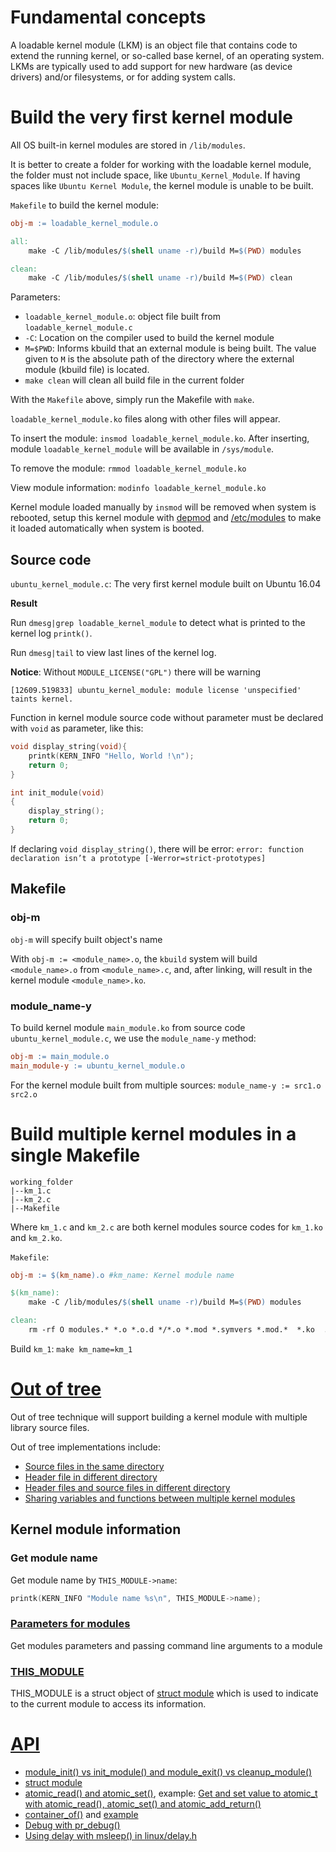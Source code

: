 # Fundamental concepts

A loadable kernel module (LKM) is an object file that contains code to extend the running kernel, or so-called base kernel, of an operating system. LKMs are typically used to add support for new hardware (as device drivers) and/or filesystems, or for adding system calls.

# Build the very first kernel module

All OS built-in kernel modules are stored in ``/lib/modules``.

It is better to create a folder for working with the loadable kernel module, the folder must not include space, like ``Ubuntu_Kernel_Module``. If having spaces like ``Ubuntu Kernel Module``, the kernel module is unable to be built.

``Makefile`` to build the kernel module:

```Makefile
obj-m := loadable_kernel_module.o

all:
	make -C /lib/modules/$(shell uname -r)/build M=$(PWD) modules

clean:
	make -C /lib/modules/$(shell uname -r)/build M=$(PWD) clean
```
Parameters:
* ``loadable_kernel_module.o``: object file built from ``loadable_kernel_module.c``
* ``-C``: Location on the compiler used to build the kernel module
* ``M=$PWD``: Informs kbuild that an external module is being built. The value given to ``M`` is the absolute path of the directory where the external module (kbuild file) is located.
* ``make clean`` will clean all build file in the current folder

With the ``Makefile`` above, simply run the Makefile with ``make``.

``loadable_kernel_module.ko`` files along with other files will appear.

To insert the module: ``insmod loadable_kernel_module.ko``. After inserting, module ``loadable_kernel_module`` will be available in ``/sys/module``.

To remove the module: ``rmmod loadable_kernel_module.ko``

View module information: ``modinfo loadable_kernel_module.ko``

Kernel module loaded manually by ``insmod`` will be removed when system is rebooted, setup this kernel module with [depmod](https://github.com/TranPhucVinh/Linux-Shell/blob/master/Kernel.md#depmod) and [/etc/modules](https://github.com/TranPhucVinh/Linux-Shell/blob/master/Physical%20layer/File%20system/File%20hierarchy.md#modules) to make it loaded automatically when system is booted.

## Source code

``ubuntu_kernel_module.c``: The very first kernel module built on Ubuntu 16.04

**Result**

Run ``dmesg|grep loadable_kernel_module`` to detect what is printed to the kernel log ``printk()``.

Run ``dmesg|tail`` to view last lines of the kernel log.

**Notice**: Without ``MODULE_LICENSE("GPL")`` there will be warning

```
[12609.519833] ubuntu_kernel_module: module license 'unspecified' taints kernel.
```

Function in kernel module source code without parameter must be declared with ``void`` as parameter, like this:

```c
void display_string(void){
    printk(KERN_INFO "Hello, World !\n"); 
    return 0;
}

int init_module(void)
{
    display_string();
    return 0;
}
```

If declaring ``void display_string()``, there will be error: ``error: function declaration isn’t a prototype [-Werror=strict-prototypes]``

## Makefile

### obj-m

``obj-m`` will specify built object's name

With ``obj-m := <module_name>.o``, the ``kbuild`` system will build ``<module_name>.o`` from ``<module_name>.c``,
and, after linking, will result in the kernel module ``<module_name>.ko``.

### module_name-y

To build kernel module ``main_module.ko`` from source code ``ubuntu_kernel_module.c``, we use the ``module_name-y`` method:

```Makefile
obj-m := main_module.o
main_module-y := ubuntu_kernel_module.o
```

For the kernel module built from multiple sources: ``module_name-y := src1.o src2.o``

# Build multiple kernel modules in a single Makefile

```
working_folder
|--km_1.c
|--km_2.c
|--Makefile
```
Where ``km_1.c`` and ``km_2.c`` are both kernel modules source codes for ``km_1.ko`` and ``km_2.ko``.

``Makefile``:
```Makefile
obj-m := $(km_name).o #km_name: Kernel module name

$(km_name):
	make -C /lib/modules/$(shell uname -r)/build M=$(PWD) modules

clean:
	rm -rf O modules.* *.o *.o.d */*.o *.mod *.symvers *.mod.*  *.ko  .*.cmd .*.o.cmd */.*.o.cmd .tmp_versions .cache.mk
```
Build ``km_1``: ``make km_name=km_1``
# [Out of tree](Out%20of%20tree.md)

Out of tree technique will support building a kernel module with multiple library source files.

Out of tree implementations include:
* [Source files in the same directory]()
* [Header file in different directory]()
* [Header files and source files in different directory]()
* [Sharing variables and functions between multiple kernel modules](Sharing%20variables%20and%20functions%20between%20multiple%20kernel%20modules.md)

## Kernel module information

### Get module name

Get module name by ``THIS_MODULE->name``:
```c
printk(KERN_INFO "Module name %s\n", THIS_MODULE->name);
```

### [Parameters for modules](Parameters%20for%20modules.md)

Get modules parameters and passing command line arguments to a module

### [THIS_MODULE](THIS_MODULE.md)

THIS_MODULE is a struct object of [struct module](API.md#struct-module) which is used to indicate to the current module to access its information.

# [API](API.md)

* [module_init() vs init_module() and module_exit() vs cleanup_module()](API.md#module_init-vs-init_module-and-module_exit-vs-cleanup_module)
* [struct module](API.md#struct-module)
* [atomic_read() and atomic_set()](), example: [Get and set value to atomic_t with atomic_read(), atomic_set() and atomic_add_return()]()
* [container_of()]() and [example]()
* [Debug with pr_debug()]()
* [Using delay with msleep() in linux/delay.h]()
